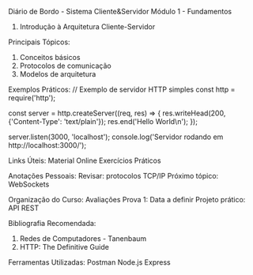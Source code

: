 Diário de Bordo - Sistema Cliente&Servidor
Módulo 1 - Fundamentos
1. Introdução à Arquitetura Cliente-Servidor

Principais Tópicos:
1. Conceitos básicos
2. Protocolos de comunicação
3. Modelos de arquitetura

Exemplos Práticos:
// Exemplo de servidor HTTP simples
const http = require('http');

const server = http.createServer((req, res) => {
    res.writeHead(200, {'Content-Type': 'text/plain'});
    res.end('Hello World\n');
});

server.listen(3000, 'localhost');
console.log('Servidor rodando em http://localhost:3000/');

Links Úteis:
Material Online
Exercícios Práticos

Anotações Pessoais:
Revisar: protocolos TCP/IP
Próximo tópico: WebSockets

Organização do Curso:
Avaliações
Prova 1: Data a definir
Projeto prático: API REST

Bibliografia Recomendada:
1. Redes de Computadores - Tanenbaum
2. HTTP: The Definitive Guide

Ferramentas Utilizadas:
Postman
Node.js
Express